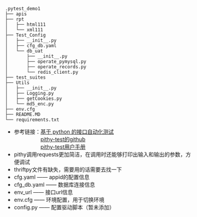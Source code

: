    .pytest_demo1
    ├── apis
    ├── rpt
    │   ├── html111
    │   └── xml111
    ├── Test_Config
    │   ├── __init__.py
    │   ├── cfg_db.yaml
    │   └── db_uat
    │       ├── __init__.py
    │       ├── operate_pymysql.py
    │       ├── operate_records.py
    │       └── redis_client.py
    ├── test_suites
    ├── Utils
    │   ├── __init__.py
    │   ├── Logging.py
    │   ├── getCookies.py
    │   └── md5_enc.py
    ├── env.cfg
    ├── README.MD
    └── requirements.txt

* 参考链接：[基于 python 的接口自动化测试](https://mp.weixin.qq.com/s?__biz=MzIwNjEwNTQ4Mw%3D%3D&mid=2651577106&idx=1&sn=4c3e7f3a3090fea19ef48d24cdb5211f)<br>
&emsp;&emsp;&emsp;&emsp;&emsp;[pithy-test的github](https://github.com/yuyu1987/pithy-test)<br>
&emsp;&emsp;&emsp;&emsp;&emsp;[pithy-test用户手册](https://pithy-test.readthedocs.io/en/latest/index.html)
* pithy调用requests更加简洁，在调用时还能够打印出输入和输出的参数，方便调试
* thriftpy文件有缺失，需要用的话需要去找一下
&nbsp;
* cfg.yaml —— appid的配置信息
* cfg_db.yaml —— 数据库连接信息
* env_url —— 接口url信息
* env.cfg —— 环境配置，用于切换环境
* config.py —— 配置驱动脚本（暂未添加）





